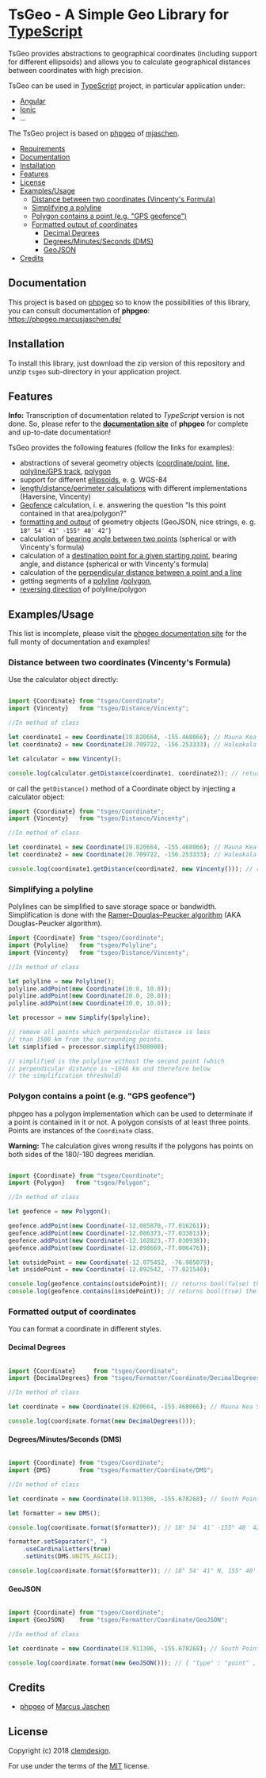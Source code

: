 # TsGeo - A Simple Geo Library for [TypeScript](https://www.typescriptlang.org/)

TsGeo provides abstractions to geographical coordinates (including support for different ellipsoids) and allows you to calculate geographical distances between coordinates with high precision.

TsGeo can be used in [TypeScript](https://www.typescriptlang.org/) project, in particular application under:
- [Angular](https://angular.io/)
- [Ionic](https://ionicframework.com)
- ...

The TsGeo project is based on [phpgeo](https://github.com/mjaschen/phpgeo) of [mjaschen](https://github.com/mjaschen).

- [Requirements](#requirements)
- [Documentation](#documentation)
- [Installation](#installation)
- [Features](#features)
- [License](#license)
- [Examples/Usage](#examplesusage)
  - [Distance between two coordinates \(Vincenty's Formula\)](#distance-between-two-coordinates-vincentys-formula)
  - [Simplifying a polyline](#simplifying-a-polyline)
  - [Polygon contains a point \(e.g. "GPS geofence"\)](#polygon-contains-a-point-eg-gps-geofence)
  - [Formatted output of coordinates](#formatted-output-of-coordinates)
    - [Decimal Degrees](#decimal-degrees)
    - [Degrees/Minutes/Seconds \(DMS\)](#degreesminutesseconds-dms)
    - [GeoJSON](#geojson)
- [Credits](#credits)


## Documentation

This project is based on [phpgeo](https://github.com/mjaschen/phpgeo) so to know the possibilities of this library, you can consult documentation of **phpgeo**:  https://phpgeo.marcusjaschen.de/


## Installation

To install this library, just download the zip version of this repository and unzip `tsgeo` sub-directory in your application project. 

## Features

**Info:** Transcription of documentation related to _TypeScript_ version is not done. So, please refer to the **[documentation site](https://phpgeo.marcusjaschen.de/)** of **phpgeo** for complete and up-to-date documentation!

TsGeo provides the following features (follow the links for examples):

- abstractions of several geometry objects ([coordinate/point](https://phpgeo.marcusjaschen.de/geometry/coordinate/),
  [line](https://phpgeo.marcusjaschen.de/geometry/line/),
  [polyline/GPS track](https://phpgeo.marcusjaschen.de/geometry/polyline/),
  [polygon](https://phpgeo.marcusjaschen.de/geometry/polygon/)
- support for different [ellipsoids](https://phpgeo.marcusjaschen.de/geometry/ellipsoid/), e. g. WGS-84
- [length/distance/perimeter calculations](https://phpgeo.marcusjaschen.de/calculations/distance/)
  with different implementations (Haversine, Vincenty)
- [Geofence](https://phpgeo.marcusjaschen.de/calculations/geofence/) calculation,
  i. e. answering the question "Is this point contained in that area/polygon?"
- [formatting and output](https://phpgeo.marcusjaschen.de/formatting/) of geometry objects
  (GeoJSON, nice strings, e. g. `18° 54′ 41″ -155° 40′ 42″`)
- calculation of [bearing angle between two points](https://phpgeo.marcusjaschen.de/calculations/bearing/#bearing-between-two-points)
  (spherical or with Vincenty's formula)
- calculation of a [destination point for a given starting point](https://phpgeo.marcusjaschen.de/calculations/bearing/#destination-point-for-given-bearing-and-distance),
  bearing angle, and distance (spherical or with Vincenty's formula)
- calculation of the [perpendicular distance between a point and a line](https://phpgeo.marcusjaschen.de/#_perpendicular_distance)
- getting segments of a [polyline](https://phpgeo.marcusjaschen.de/geometry/polyline/#segments)
  /[polygon](https://phpgeo.marcusjaschen.de/geometry/polygon/#segments),
- [reversing direction](https://phpgeo.marcusjaschen.de/geometry/polyline/#reverse-direction)
  of polyline/polygon

## Examples/Usage

This list is incomplete, please visit the [phpgeo documentation site](https://phpgeo.marcusjaschen.de/)
for the full monty of documentation and examples!

### Distance between two coordinates (Vincenty's Formula)

Use the calculator object directly:

```typescript

import {Coordinate} from "tsgeo/Coordinate";
import {Vincenty}   from "tsgeo/Distance/Vincenty";

//In method of class

let coordinate1 = new Coordinate(19.820664, -155.468066); // Mauna Kea Summit
let coordinate2 = new Coordinate(20.709722, -156.253333); // Haleakala Summit

let calculator = new Vincenty();

console.log(calculator.getDistance(coordinate1, coordinate2)); // returns 128130.850 (meters; ≈128 kilometers)
```

or call the `getDistance()` method of a Coordinate object by injecting a calculator object:

```typescript
import {Coordinate} from "tsgeo/Coordinate";
import {Vincenty}   from "tsgeo/Distance/Vincenty";

//In method of class

let coordinate1 = new Coordinate(19.820664, -155.468066); // Mauna Kea Summit
let coordinate2 = new Coordinate(20.709722, -156.253333); // Haleakala Summit

console.log(coordinate1.getDistance(coordinate2, new Vincenty())); // returns 128130.850 (meters; ≈128 kilometers)
```

### Simplifying a polyline

Polylines can be simplified to save storage space or bandwidth. Simplification is done with the [Ramer–Douglas–Peucker algorithm](https://en.wikipedia.org/wiki/Ramer–Douglas–Peucker_algorithm) (AKA Douglas-Peucker algorithm).

```typescript
import {Coordinate} from "tsgeo/Coordinate";
import {Polyline}   from "tsgeo/Polyline";
import {Vincenty}   from "tsgeo/Distance/Vincenty";

//In method of class

let polyline = new Polyline();
polyline.addPoint(new Coordinate(10.0, 10.0));
polyline.addPoint(new Coordinate(20.0, 20.0));
polyline.addPoint(new Coordinate(30.0, 10.0));

let processor = new Simplify($polyline);

// remove all points which perpendicular distance is less
// than 1500 km from the surrounding points.
let simplified = processor.simplify(1500000);

// simplified is the polyline without the second point (which
// perpendicular distance is ~1046 km and therefore below
// the simplification threshold)
```

### Polygon contains a point (e.g. "GPS geofence")

phpgeo has a polygon implementation which can be used to determinate if a point is contained in it or not.
A polygon consists of at least three points. Points are instances of the `Coordinate` class.

**Warning:** The calculation gives wrong results if the polygons has points on both sides of the 180/-180 degrees meridian.

```typescript

import {Coordinate} from "tsgeo/Coordinate";
import {Polygon}   from "tsgeo/Polygon";

//In method of class

let geofence = new Polygon();

geofence.addPoint(new Coordinate(-12.085870,-77.016261));
geofence.addPoint(new Coordinate(-12.086373,-77.033813));
geofence.addPoint(new Coordinate(-12.102823,-77.030938));
geofence.addPoint(new Coordinate(-12.098669,-77.006476));

let outsidePoint = new Coordinate(-12.075452, -76.985079);
let insidePoint = new Coordinate(-12.092542, -77.021540);

console.log(geofence.contains(outsidePoint)); // returns bool(false) the point is outside the polygon
console.log(geofence.contains(insidePoint)); // returns bool(true) the point is inside the polygon
```

### Formatted output of coordinates

You can format a coordinate in different styles.

#### Decimal Degrees

```typescript

import {Coordinate}     from "tsgeo/Coordinate";
import {DecimalDegrees} from "tsgeo/Formatter/Coordinate/DecimalDegrees";

//In method of class

let coordinate = new Coordinate(19.820664, -155.468066); // Mauna Kea Summit

console.log(coordinate.format(new DecimalDegrees()));
```

#### Degrees/Minutes/Seconds (DMS)

```typescript

import {Coordinate} from "tsgeo/Coordinate";
import {DMS}        from "tsgeo/Formatter/Coordinate/DMS";

//In method of class

let coordinate = new Coordinate(18.911306, -155.678268); // South Point, HI, USA

let formatter = new DMS();

console.log(coordinate.format($formatter)); // 18° 54′ 41″ -155° 40′ 42″

formatter.setSeparator(", ")
    .useCardinalLetters(true)
    .setUnits(DMS.UNITS_ASCII);

console.log(coordinate.format($formatter)); // 18° 54' 41" N, 155° 40' 42" W
```

#### GeoJSON

```typescript

import {Coordinate} from "tsgeo/Coordinate";
import {GeoJSON}    from "tsgeo/Formatter/Coordinate/GeoJSON";

//In method of class

let coordinate = new Coordinate(18.911306, -155.678268); // South Point, HI, USA

console.log(coordinate.format(new GeoJSON())); // { "type" : "point" , "coordinates" : [ -155.678268, 18.911306 ] }
```

## Credits

* [phpgeo](https://github.com/mjaschen/phpgeo) of [Marcus Jaschen](https://github.com/mjaschen)

## License

Copyright (c) 2018 [clemdesign](https://github.com/clemdesign/).

For use under the terms of the [MIT](http://www.opensource.org/licenses/mit-license.php) license. 
